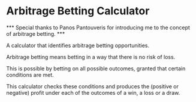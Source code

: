 # Arbitrage Betting Calculator

*** Special thanks to Panos Pantouveris for introducing me to the concept of arbitrage betting. *** 

A calculator that identifies arbitrage betting opportunities.

Arbitrage betting means betting in a way that there is no risk of loss.

This is possible by betting on all possible outcomes, granted that certain conditions are met.

This calculator checks these conditions and produces the (positive or negative) profit under each of the outcomes of a win, a loss or a draw.
